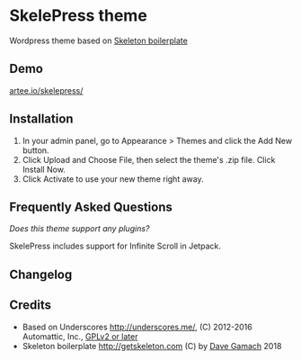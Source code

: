 # SkelePress theme

Wordpress theme based on [Skeleton boilerplate](http://getskeleton.com)

## Demo

[artee.io/skelepress/](http://artee.io/skelepress/)

## Installation

1. In your admin panel, go to Appearance > Themes and click the Add New button.
2. Click Upload and Choose File, then select the theme's .zip file. Click Install Now.
3. Click Activate to use your new theme right away.

## Frequently Asked Questions

*Does this theme support any plugins?*

SkelePress includes support for Infinite Scroll in Jetpack.

## Changelog


## Credits

* Based on Underscores http://underscores.me/, (C) 2012-2016 Automattic, Inc., [GPLv2 or later](https://www.gnu.org/licenses/gpl-2.0.html)
* Skeleton boilerplate http://getskeleton.com (C) by [Dave Gamach](https://twitter.com/dhg) 2018
